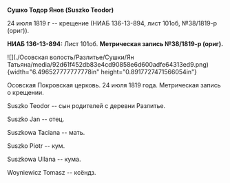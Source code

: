**Сушко Тодор Янов (Suszko Teodor)**

24 июля 1819 г -- крещение (НИАБ 136-13-894, лист 101об, №38/1819-р
(ориг)).

**НИАБ 136-13-894:** Лист 101об. **Метрическая запись №38/1819-р
(ориг).**

![](./Осовская волость/Разлитье/Сушки/Ян Татьяна/media/92d61f452db83e4cd90858e6d600adfe64313ed9.png){width="6.496527777777778in"
height="0.8917727471566054in"}

Осовская Покровская церковь. 24 июля 1819 года. Метрическая запись о
крещении.

Suszko Teodor -- сын родителей с деревни Разлитье.

Suszko Jan -- отец.

Suszkowa Taciana -- мать.

Suszko Piotr -- кум.

Suszkowa Ullana -- кума.

Woyniewicz Tomasz -- ксёндз.
